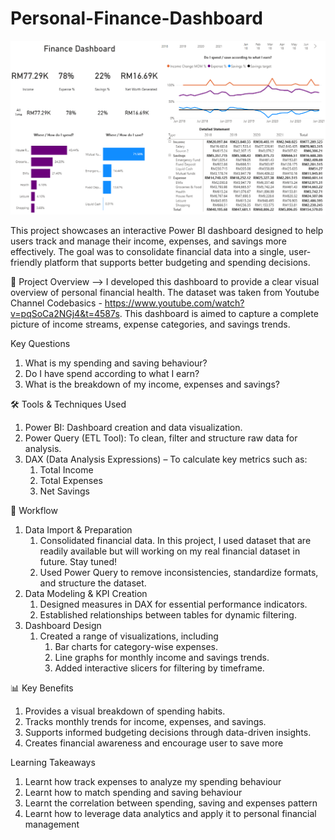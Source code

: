 # Personal-Finance-Dashboard

![image](Finance-Dashboard.png)

This project showcases an interactive Power BI dashboard designed to help users track and manage their income, expenses, and savings more effectively. The goal was to consolidate financial data into a single, user-friendly platform that supports better budgeting and spending decisions.

📌 Project Overview --> I developed this dashboard to provide a clear visual overview of personal financial health. The dataset was taken from Youtube Channel Codebasics - https://www.youtube.com/watch?v=pqSoCa2NGj4&t=4587s. This dashboard is aimed to capture a complete picture of income streams, expense categories, and savings trends.

Key Questions
1. What is my spending and saving behaviour?
2. Do I have spend according to what I earn?
3. What is the breakdown of my income, expenses and savings?
   
🛠 Tools & Techniques Used

1. Power BI: Dashboard creation and data visualization.
2. Power Query (ETL Tool): To clean, filter and structure raw data for analysis.
3. DAX (Data Analysis Expressions) – To calculate key metrics such as:
   1. Total Income
   2. Total Expenses
   3. Net Savings

🔄 Workflow

1. Data Import & Preparation
   1. Consolidated financial data. In this project, I used dataset that are readily available but will working on my real financial dataset in future. Stay tuned!
   2. Used Power Query to remove inconsistencies, standardize formats, and structure the dataset.
2. Data Modeling & KPI Creation
   1. Designed measures in DAX for essential performance indicators.
   2. Established relationships between tables for dynamic filtering.
3. Dashboard Design
   1. Created a range of visualizations, including
      1. Bar charts for category-wise expenses.
      2. Line graphs for monthly income and savings trends.
      3. Added interactive slicers for filtering by timeframe.

📊 Key Benefits

1. Provides a visual breakdown of spending habits.
2. Tracks monthly trends for income, expenses, and savings.
3. Supports informed budgeting decisions through data-driven insights.
4. Creates financial awareness and encourage user to save more

Learning Takeaways
1. Learnt how track expenses to analyze my spending behaviour
2. Learnt how to match spending and saving behaviour
3. Learnt the correlation between spending, saving and expenses pattern
4. Learnt how to leverage data analytics and apply it to personal financial management


